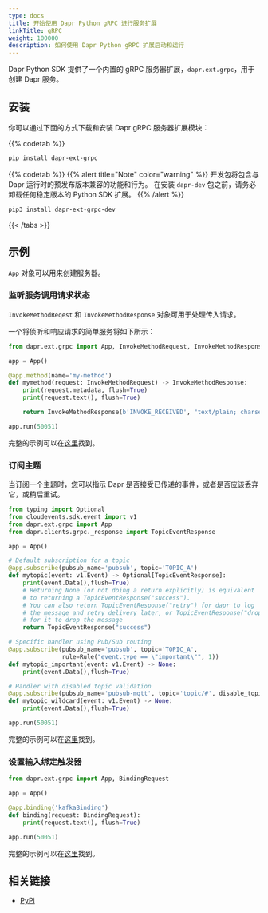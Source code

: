 ```yaml
---
type: docs
title: 开始使用 Dapr Python gRPC 进行服务扩展
linkTitle: gRPC
weight: 100000
description: 如何使用 Dapr Python gRPC 扩展启动和运行
---
```


Dapr Python SDK 提供了一个内置的 gRPC 服务器扩展，`dapr.ext.grpc`，用于创建 Dapr 服务。

## 安装

你可以通过下面的方式下载和安装 Dapr gRPC 服务器扩展模块：



{{% codetab %}}

```bash
pip install dapr-ext-grpc
```



{{% codetab %}}
{{% alert title="Note" color="warning" %}}
开发包将包含与 Dapr 运行时的预发布版本兼容的功能和行为。 在安装 `dapr-dev` 包之前，请务必卸载任何稳定版本的 Python SDK 扩展。
{{% /alert %}}

```bash
pip3 install dapr-ext-grpc-dev
```



{{< /tabs >}}

## 示例

`App` 对象可以用来创建服务器。

### 监听服务调用请求状态

`InvokeMethodReqest` 和 `InvokeMethodResponse` 对象可用于处理传入请求。

一个将侦听和响应请求的简单服务将如下所示：

```python
from dapr.ext.grpc import App, InvokeMethodRequest, InvokeMethodResponse

app = App()

@app.method(name='my-method')
def mymethod(request: InvokeMethodRequest) -> InvokeMethodResponse:
    print(request.metadata, flush=True)
    print(request.text(), flush=True)

    return InvokeMethodResponse(b'INVOKE_RECEIVED', "text/plain; charset=UTF-8")

app.run(50051)
```

完整的示例可以在[这里](https://github.com/dapr/python-sdk/tree/v1.0.0rc2/examples/invoke-simple)找到。

### 订阅主题

当订阅一个主题时，您可以指示 Dapr 是否接受已传递的事件，或者是否应该丢弃它，或稍后重试。

```python
from typing import Optional
from cloudevents.sdk.event import v1
from dapr.ext.grpc import App
from dapr.clients.grpc._response import TopicEventResponse

app = App()

# Default subscription for a topic
@app.subscribe(pubsub_name='pubsub', topic='TOPIC_A')
def mytopic(event: v1.Event) -> Optional[TopicEventResponse]:
    print(event.Data(),flush=True)
    # Returning None (or not doing a return explicitly) is equivalent
    # to returning a TopicEventResponse("success").
    # You can also return TopicEventResponse("retry") for dapr to log
    # the message and retry delivery later, or TopicEventResponse("drop")
    # for it to drop the message
    return TopicEventResponse("success")

# Specific handler using Pub/Sub routing
@app.subscribe(pubsub_name='pubsub', topic='TOPIC_A',
               rule=Rule("event.type == \"important\"", 1))
def mytopic_important(event: v1.Event) -> None:
    print(event.Data(),flush=True)

# Handler with disabled topic validation
@app.subscribe(pubsub_name='pubsub-mqtt', topic='topic/#', disable_topic_validation=True,)
def mytopic_wildcard(event: v1.Event) -> None:
    print(event.Data(),flush=True)

app.run(50051)
```

完整的示例可以在[这里](https://github.com/dapr/python-sdk/blob/v1.0.0rc2/examples/pubsub-simple/subscriber.py)找到。

### 设置输入绑定触发器

```python
from dapr.ext.grpc import App, BindingRequest

app = App()

@app.binding('kafkaBinding')
def binding(request: BindingRequest):
    print(request.text(), flush=True)

app.run(50051)
```

完整的示例可以在[这里](https://github.com/dapr/python-sdk/tree/v1.0.0rc2/examples/invoke-binding)找到。

## 相关链接

- [PyPi](https://pypi.org/project/dapr-ext-grpc/)
